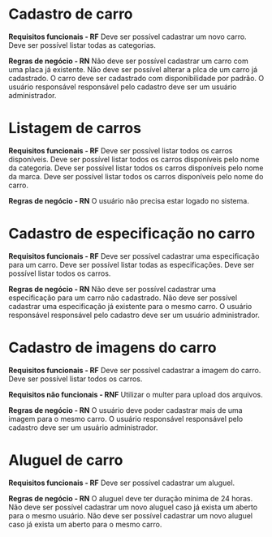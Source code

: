 # Cadastro de carro

**Requisitos funcionais - RF**
Deve ser possível cadastrar um novo carro.
Deve ser possível listar todas as categorias.

**Regras de negócio - RN**
Não deve ser possível cadastrar um carro com uma placa já existente.
Não deve ser possível alterar a plca de um carro já cadastrado.
O carro deve ser cadastrado com disponibilidade por padrão.
O usuário responsável responsável pelo cadastro deve ser um usuário administrador.

# Listagem de carros

**Requisitos funcionais - RF**
Deve ser possível listar todos os carros disponíveis.
Deve ser possível listar todos os carros disponíveis pelo nome da categoria.
Deve ser possível listar todos os carros disponíveis pelo nome da marca.
Deve ser possível listar todos os carros disponíveis pelo nome do carro.

**Regras de negócio - RN**
O usuário não precisa estar logado no sistema.

# Cadastro de especificação no carro

**Requisitos funcionais - RF**
Deve ser possível cadastrar uma especificação para um carro.
Deve ser possível listar todas as especificações.
Deve ser possível listar todos os carros.

**Regras de negócio - RN**
Não deve ser possível cadastrar uma especificação para um carro não cadastrado.
Não deve ser possível cadastrar uma especificação já existente para o mesmo carro.
O usuário responsável responsável pelo cadastro deve ser um usuário administrador.

# Cadastro de imagens do carro

**Requisitos funcionais - RF**
Deve ser possível cadastrar a imagem do carro.
Deve ser possível listar todos os carros.

**Requisitos não funcionais - RNF**
Utilizar o multer para upload dos arquivos.

**Regras de negócio - RN**
O usuário deve poder cadastrar mais de uma imagem para o mesmo carro.
O usuário responsável responsável pelo cadastro deve ser um usuário administrador.

# Aluguel de carro

**Requisitos funcionais - RF**
Deve ser possível cadastrar um aluguel.

**Regras de negócio - RN**
O aluguel deve ter duração mínima de 24 horas.
Não deve ser possível cadastrar um novo aluguel caso já exista um aberto para o mesmo usuário.
Não deve ser possível cadastrar um novo aluguel caso já exista um aberto para o mesmo carro.
